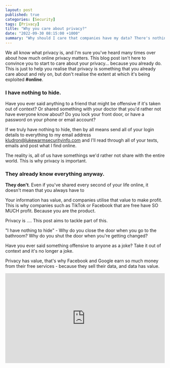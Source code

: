 ```yaml
---
layout: post
published: true
categories: [Security]
tags: [Privacy]
title: "Why you care about privacy?"
date: "2022-09-30 08:15:00 +1000"
summary: "Why should I care that companies have my data? There's nothing special about me. They probably already known everything anyway."
---
```


We all know what privacy is, and I'm sure you've heard many times over about how much online privacy
matters. This blog post isn't here to convince you to start to care about your privacy... because you 
already do. This is just to help you realise that privacy is something that you already care about and
rely on, but don't realise the extent at which it's being exploited **#online**.

### I have nothing to hide.

Have you ever said anything to a friend that might be offensive if it's taken out of context? Or shared
something with your doctor that you'd rather not have everyone know about? Do you lock your front door,
or have a password on your phone or email account?

If we truly have nothing to hide, then by all means send all of your login details to everything to
my email address [kludron@lukewarmsecurityinfo.com](mailto:kludron@lukewarmsecurityinfo.com) and I'll
read through all of your texts, emails and post what I find online.

The reality is, all of us have somethings we'd rather not share with the entire world. This is why privacy
is important.

### They already know everything anyway.

**They don't**. Even if you've shared every second of your life online, it doesn't mean that you always
have to 




Your information has value, and companies utilise that value to make profit. This is why
companies such as TikTok or Facebook that are free have SO MUCH profit. Because you are the product.


Privacy is .... This post aims to tackle part of this.

"I have nothing to hide" - Why do you close the door when you go to the bathroom? Why do you shut the door when you're getting
changed?

Have you ever said something offensive to anyone as a joke? Take it out of context and it's no longer a joke.

Privacy has value, that's why Facebook and Google earn so much money from their free services - because they sell
their data, and data has value.

<div style="max-width:854px"><div style="position:relative;height:0;padding-bottom:56.25%"><iframe src="https://embed.ted.com/talks/lang/en/glenn_greenwald_why_privacy_matters" width="854" height="480" style="position:absolute;left:0;top:0;width:100%;height:100%" frameborder="0" scrolling="no" allowfullscreen></iframe></div></div>
